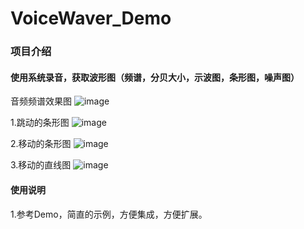 # VoiceWaver_Demo

### 项目介绍
#### 使用系统录音，获取波形图（频谱，分贝大小，示波图，条形图，噪声图）

音频频谱效果图
![image](https://github.com/XiangHongJiang/VoiceWaver_Demo/blob/master/VoiceWaver_Demo/Pic/VoiceWaver_Demo.gif)


1.跳动的条形图
![image](https://github.com/XiangHongJiang/VoiceWaver_Demo/blob/master/VoiceWaver_Demo/Pic/Simulator%20Screen%20Shot%20-%20iPhone%20X%20-%202018-07-25%20at%2009.34.46.png)

2.移动的条形图
![image](https://github.com/XiangHongJiang/VoiceWaver_Demo/blob/master/VoiceWaver_Demo/Pic/Simulator%20Screen%20Shot%20-%20iPhone%20X%20-%202018-07-25%20at%2009.34.53.png)

3.移动的直线图
![image](https://github.com/XiangHongJiang/VoiceWaver_Demo/blob/master/VoiceWaver_Demo/Pic/Simulator%20Screen%20Shot%20-%20iPhone%20X%20-%202018-07-25%20at%2009.34.55.png)


#### 使用说明

1.参考Demo，简直的示例，方便集成，方便扩展。



